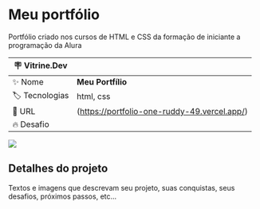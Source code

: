 # Meu portfólio

Portfólio criado nos cursos de HTML e CSS da formação de iniciante a programação da Alura

| :placard: Vitrine.Dev |     |
| -------------  | --- |
| :sparkles: Nome        | **Meu Portfílio**
| :label: Tecnologias | html, css
| :rocket: URL         | (https://portfolio-one-ruddy-49.vercel.app/)
| :fire: Desafio     | 

<!-- Inserir imagem com a #vitrinedev ao final do link -->
![](https://encrypted-tbn0.gstatic.com/images?q=tbn:ANd9GcTSTW26v9TuGMSyiMKzhnwjiA_Wnx35duuD8g&usqp=CAU#vitrinedev)

## Detalhes do projeto

Textos e imagens que descrevam seu projeto, suas conquistas, seus desafios, próximos passos, etc...
